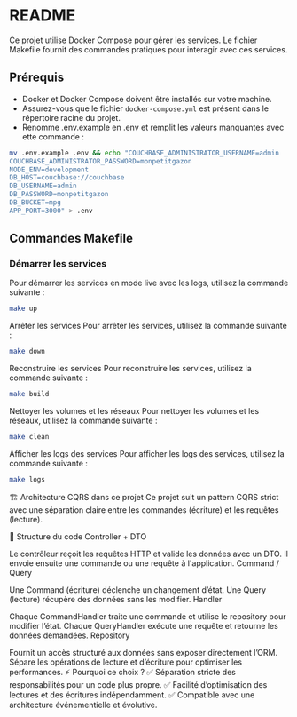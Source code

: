 # README

Ce projet utilise Docker Compose pour gérer les services. Le fichier Makefile fournit des commandes pratiques pour interagir avec ces services.

## Prérequis

- Docker et Docker Compose doivent être installés sur votre machine.
- Assurez-vous que le fichier `docker-compose.yml` est présent dans le répertoire racine du projet.
- Renomme .env.example en .env et remplit les valeurs manquantes avec ette commande : 
```bash
mv .env.example .env && echo "COUCHBASE_ADMINISTRATOR_USERNAME=admin
COUCHBASE_ADMINISTRATOR_PASSWORD=monpetitgazon
NODE_ENV=development
DB_HOST=couchbase://couchbase
DB_USERNAME=admin
DB_PASSWORD=monpetitgazon
DB_BUCKET=mpg
APP_PORT=3000" > .env
``` 



## Commandes Makefile

### Démarrer les services

Pour démarrer les services en mode live avec les logs, utilisez la commande suivante :

```bash
make up
```

Arrêter les services
Pour arrêter les services, utilisez la commande suivante :
```bash
make down
```
Reconstruire les services
Pour reconstruire les services, utilisez la commande suivante :
```bash
make build
```
Nettoyer les volumes et les réseaux
Pour nettoyer les volumes et les réseaux, utilisez la commande suivante :
```bash
make clean
```
Afficher les logs des services
Pour afficher les logs des services, utilisez la commande suivante :
```bash
make logs
```

🏗 Architecture CQRS dans ce projet
Ce projet suit un pattern CQRS strict avec une séparation claire entre les commandes (écriture) et les requêtes (lecture).

📌 Structure du code
Controller + DTO

Le contrôleur reçoit les requêtes HTTP et valide les données avec un DTO.
Il envoie ensuite une commande ou une requête à l'application.
Command / Query

Une Command (écriture) déclenche un changement d’état.
Une Query (lecture) récupère des données sans les modifier.
Handler

Chaque CommandHandler traite une commande et utilise le repository pour modifier l’état.
Chaque QueryHandler exécute une requête et retourne les données demandées.
Repository

Fournit un accès structuré aux données sans exposer directement l’ORM.
Sépare les opérations de lecture et d’écriture pour optimiser les performances.
⚡ Pourquoi ce choix ?
✅ Séparation stricte des responsabilités pour un code plus propre.
✅ Facilité d’optimisation des lectures et des écritures indépendamment.
✅ Compatible avec une architecture événementielle et évolutive.
